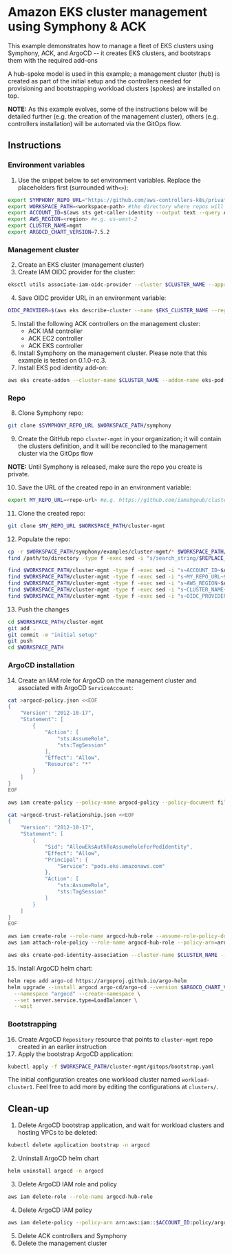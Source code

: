 # Amazon EKS cluster management using Symphony & ACK
This example demonstrates how to manage a fleet of EKS clusters using Symphony, ACK, and ArgoCD -- it creates EKS clusters, and bootstraps them with the required add-ons

A hub-spoke model is used in this example; a management cluster (hub) is created as part of the initial setup and the controllers needed for provisioning and bootstrapping workload clusters (spokes) are installed on top.


**NOTE:** As this example evolves, some of the instructions below will be detailed further (e.g. the creation of the management cluster), others (e.g. controllers installation) will be automated via the GitOps flow.

## Instructions
### Environment variables

1. Use the snippet below to set environment variables. Replace the placeholders first (surrounded with`<>`):
```sh
export SYMPHONY_REPO_URL="https://github.com/aws-controllers-k8s/private-symphony.git"
export WORKSPACE_PATH=<workspace-path> #the directory where repos will be cloned e.g. ~/environment/
export ACCOUNT_ID=$(aws sts get-caller-identity --output text --query Account)
export AWS_REGION=<region> #e.g. us-west-2
export CLUSTER_NAME=mgmt
export ARGOCD_CHART_VERSION=7.5.2
```

### Management cluster
2. Create an EKS cluster (management cluster)
3. Create IAM OIDC provider for the cluster:
```sh
eksctl utils associate-iam-oidc-provider --cluster $CLUSTER_NAME --approve
```
4. Save OIDC provider URL in an environment variable:
```sh
OIDC_PROVIDER=$(aws eks describe-cluster --name $EKS_CLUSTER_NAME --region $AWS_REGION --query "cluster.identity.oidc.issuer" --output text | sed -e "s/^https:\/\///")
```
5. Install the following ACK controllers on the management cluster:
    - ACK IAM controller
    - ACK EC2 controller
    - ACK EKS controller
6. Install Symphony on the management cluster. Please note that this example is tested on 0.1.0-rc.3.
7. Install EKS pod identity add-on:
```sh
aws eks create-addon --cluster-name $CLUSTER_NAME --addon-name eks-pod-identity-agent --addon-version v1.0.0-eksbuild.1
```
### Repo
8. Clone Symphony repo:
```sh
git clone $SYMPHONY_REPO_URL $WORKSPACE_PATH/symphony
```

9. Create the GitHub repo `cluster-mgmt` in your organization; it will contain the clusters definition, and it will be reconciled to the management cluster via the GitOps flow

**NOTE:** Until Symphony is released, make sure the repo you create is private.

10. Save the URL of the created repo in an environment variable:
```sh
export MY_REPO_URL=<repo-url> #e.g. https://github.com/iamahgoub/cluster-mgmt.git
```

11. Clone the created repo:
```sh
git clone $MY_REPO_URL $WORKSPACE_PATH/cluster-mgmt
```
12. Populate the repo:
```sh
cp -r $WORKSPACE_PATH/symphony/examples/cluster-mgmt/* $WORKSPACE_PATH/cluster-mgmt
find /path/to/directory -type f -exec sed -i "s/search_string/$REPLACE_STRING/g" {} +

find $WORKSPACE_PATH/cluster-mgmt -type f -exec sed -i "s~ACCOUNT_ID~$ACCOUNT_ID~g" {} +
find $WORKSPACE_PATH/cluster-mgmt -type f -exec sed -i "s~MY_REPO_URL~$MY_REPO_URL~g" {} +
find $WORKSPACE_PATH/cluster-mgmt -type f -exec sed -i "s~AWS_REGION~$AWS_REGION~g" {} +
find $WORKSPACE_PATH/cluster-mgmt -type f -exec sed -i "s~CLUSTER_NAME~$CLUSTER_NAME~g" {} +
find $WORKSPACE_PATH/cluster-mgmt -type f -exec sed -i "s~OIDC_PROVIDER~$OIDC_PROVIDER~g" {} +
```
13. Push the changes
```sh
cd $WORKSPACE_PATH/cluster-mgmt
git add .
git commit -m "initial setup"
git push
cd $WORKSPACE_PATH
```

### ArgoCD installation
14. Create an IAM role for ArgoCD on the management cluster and associated with ArgoCD `ServiceAccount`:
```sh
cat >argocd-policy.json <<EOF
{
    "Version": "2012-10-17",
    "Statement": [
        {
            "Action": [
                "sts:AssumeRole",
                "sts:TagSession"
            ],
            "Effect": "Allow",
            "Resource": "*"
        }
    ]
}
EOF

aws iam create-policy --policy-name argocd-policy --policy-document file://argocd-policy.json

cat >argocd-trust-relationship.json <<EOF
{
    "Version": "2012-10-17",
    "Statement": [
        {
            "Sid": "AllowEksAuthToAssumeRoleForPodIdentity",
            "Effect": "Allow",
            "Principal": {
                "Service": "pods.eks.amazonaws.com"
            },
            "Action": [
                "sts:AssumeRole",
                "sts:TagSession"
            ]
        }
    ]
}
EOF

aws iam create-role --role-name argocd-hub-role --assume-role-policy-document file://argocd-trust-relationship.json --description ""
aws iam attach-role-policy --role-name argocd-hub-role --policy-arn=arn:aws:iam::$ACCOUNT_ID:policy/argocd-policy

aws eks create-pod-identity-association --cluster-name $CLUSTER_NAME --role-arn arn:aws:iam::$ACCOUNT_ID:role/argocd-hub-role --namespace argocd --service-account argocd-application-controller
```
15. Install ArgoCD helm chart:
```sh
helm repo add argo-cd https://argoproj.github.io/argo-helm
helm upgrade --install argocd argo-cd/argo-cd --version $ARGOCD_CHART_VERSION \
  --namespace "argocd" --create-namespace \
  --set server.service.type=LoadBalancer \
  --wait
```

### Bootstrapping

16. Create ArgoCD `Repository` resource that points to `cluster-mgmt` repo created in an earlier instruction
17. Apply the bootstrap ArgoCD application:
```sh
kubectl apply -f $WORKSPACE_PATH/cluster-mgmt/gitops/bootstrap.yaml
```
The initial configuration creates one workload cluster named `workload-cluster1`. Feel free to add more by editing the configurations at `clusters/`.


## Clean-up
1. Delete ArgoCD bootstrap application, and wait for workload clusters and hosting VPCs to be deleted:
```sh
kubectl delete application bootstrap -n argocd
```
2. Uninstall ArgoCD helm chart
```sh
helm uninstall argocd -n argocd
```
3. Delete ArgoCD IAM role and policy
```sh
aws iam delete-role --role-name argocd-hub-role
```
4. Delete ArgoCD IAM policy
```sh
aws iam delete-policy --policy-arn arn:aws:iam::$ACCOUNT_ID:policy/argocd-policy
```
5. Delete ACK controllers and Symphony
6. Delete the management cluster
